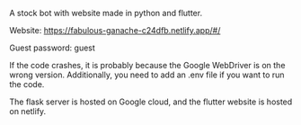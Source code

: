 A stock bot with website made in python and flutter. 


Website: https://fabulous-ganache-c24dfb.netlify.app/#/

Guest password: guest


If the code crashes, it is probably because the Google WebDriver is on the wrong version. Additionally, you need to add an .env file if you want to run the code.


The flask server is hosted on Google cloud, and the flutter website is hosted on netlify.
